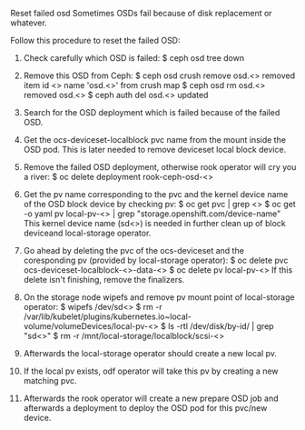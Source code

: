 Reset failed osd
Sometimes OSDs fail because of disk replacement or whatever.

Follow this procedure to reset the failed OSD:

1. Check carefully which OSD is failed:
$ ceph osd tree down

2. Remove this OSD from Ceph:
$ ceph osd crush remove osd.<<ID>>
removed item id <<ID>> name 'osd.<<ID>>' from crush map
$ ceph osd rm osd.<<ID>>
removed osd.<<ID>>
$ ceph auth del osd.<<ID>>
updated

3. Search for the OSD deployment which is failed because of the failed OSD.
4. Get the ocs-deviceset-localblock pvc name from the mount inside the OSD pod. This is later needed to remove deviceset local block device.
5. Remove the failed OSD deployment, otherwise rook operator will cry you a river:
$ oc delete deployment rook-ceph-osd-<<ID>>

6. Get the pv name corresponding to the pvc and the kernel device name of the OSD block device by checking pv:
$ oc get pvc | grep <<pvcNameFromStep4>>
$ oc get -o yaml pv local-pv-<<UID>> | grep "storage.openshift.com/device-name"
This kernel device name (sd<<ID>>) is needed in further clean up of block deviceand local-storage operator.

7. Go ahead by deleting the pvc of the ocs-deviceset and the coresponding pv (provided by local-storage operator):
$ oc delete pvc ocs-deviceset-localblock-<<NodeId>>-data-<<UID>>
$ oc delete pv local-pv-<<UID>>
If this delete isn't finishing, remove the finalizers.

8. On the storage node wipefs and remove pv mount point of local-storage operator:
$ wipefs /dev/sd<<ID>>
$ rm -r /var/lib/kubelet/plugins/kubernetes.io~local-volume/volumeDevices/local-pv-<<UID>>
$ ls -rtl /dev/disk/by-id/ | grep "sd<<ID>>"
$ rm -r /mnt/local-storage/localblock/scsi-<<SCSIID>>

9. Afterwards the local-storage operator should create a new local pv.
10. If the local pv exists, odf operator will take this pv by creating a new matching pvc.
11. Afterwards the rook operator will create a new prepare OSD job and afterwards a deployment to deploy the OSD pod for this pvc/new device.
